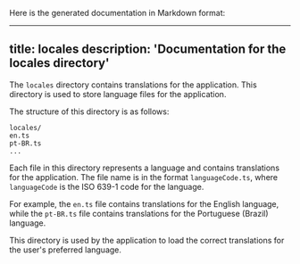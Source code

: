 Here is the generated documentation in Markdown format:

---
title: locales
description: 'Documentation for the locales directory'
---

The `locales` directory contains translations for the application. This directory is used to store language files for the application.

The structure of this directory is as follows:
```
locales/
en.ts
pt-BR.ts
...
```
Each file in this directory represents a language and contains translations for the application. The file name is in the format `languageCode.ts`, where `languageCode` is the ISO 639-1 code for the language.

For example, the `en.ts` file contains translations for the English language, while the `pt-BR.ts` file contains translations for the Portuguese (Brazil) language.

This directory is used by the application to load the correct translations for the user's preferred language.